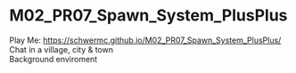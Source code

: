 # M02_PR07_Spawn_System_PlusPlus
Play Me: https://schwermc.github.io/M02_PR07_Spawn_System_PlusPlus/ <br />
Chat in a village, city & town <br />
Background enviroment
